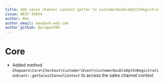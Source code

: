 ```yaml
---
title: Add sales channel context getter to CustomerDoubleOptInRegistrationEvent
issue: NEXT-34654
author: Max
author_email: max@swk-web.com
author_github: @aragon999
---
```

# Core
* Added method `Shopware\Core\Checkout\Customer\Event\CustomerDoubleOptInRegistrationEvent::getSalesChannelContext` to access the sales channel context

